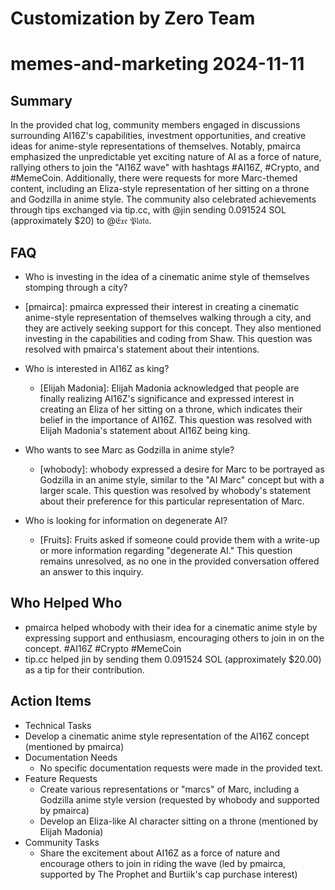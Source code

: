 # Customization by Zero Team

# memes-and-marketing 2024-11-11

## Summary
 In the provided chat log, community members engaged in discussions surrounding AI16Z's capabilities, investment opportunities, and creative ideas for anime-style representations of themselves. Notably, pmairca emphasized the unpredictable yet exciting nature of AI as a force of nature, rallying others to join the "AI16Z wave" with hashtags #AI16Z, #Crypto, and #MemeCoin. Additionally, there were requests for more Marc-themed content, including an Eliza-style representation of her sitting on a throne and Godzilla in anime style. The community also celebrated achievements through tips exchanged via tip.cc, with @jin sending 0.091524 SOL (approximately $20) to @𝔈𝔵𝔢 𝔓𝔩𝔞𝔱𝔞.

## FAQ
 - Who is investing in the idea of a cinematic anime style of themselves stomping through a city?
  - [pmairca]: pmairca expressed their interest in creating a cinematic anime-style representation of themselves walking through a city, and they are actively seeking support for this concept. They also mentioned investing in the capabilities and coding from Shaw. This question was resolved with pmairca's statement about their intentions.

- Who is interested in AI16Z as king?
  - [Elijah Madonia]: Elijah Madonia acknowledged that people are finally realizing AI16Z's significance and expressed interest in creating an Eliza of her sitting on a throne, which indicates their belief in the importance of AI16Z. This question was resolved with Elijah Madonia's statement about AI16Z being king.

- Who wants to see Marc as Godzilla in anime style?
  - [whobody]: whobody expressed a desire for Marc to be portrayed as Godzilla in an anime style, similar to the "AI Marc" concept but with a larger scale. This question was resolved by whobody's statement about their preference for this particular representation of Marc.

- Who is looking for information on degenerate AI?
  - [Fruits]: Fruits asked if someone could provide them with a write-up or more information regarding "degenerate AI." This question remains unresolved, as no one in the provided conversation offered an answer to this inquiry.

## Who Helped Who
 - pmairca helped whobody with their idea for a cinematic anime style by expressing support and enthusiasm, encouraging others to join in on the concept. #AI16Z #Crypto #MemeCoin
- tip.cc helped jin by sending them 0.091524 SOL (approximately $20.00) as a tip for their contribution.

## Action Items
 - Technical Tasks
  - Develop a cinematic anime style representation of the AI16Z concept (mentioned by pmairca)
- Documentation Needs
  - No specific documentation requests were made in the provided text.
- Feature Requests
  - Create various representations or "marcs" of Marc, including a Godzilla anime style version (requested by whobody and supported by pmairca)
  - Develop an Eliza-like AI character sitting on a throne (mentioned by Elijah Madonia)
- Community Tasks
  - Share the excitement about AI16Z as a force of nature and encourage others to join in riding the wave (led by pmairca, supported by The Prophet and Burtiik's cap purchase interest)


